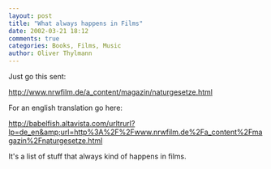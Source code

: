 ```yaml
---
layout: post
title: "What always happens in Films"
date: 2002-03-21 18:12
comments: true
categories: Books, Films, Music
author: Oliver Thylmann
---
```



Just go this sent:

http://www.nrwfilm.de/a_content/magazin/naturgesetze.html

For an english translation go here:

http://babelfish.altavista.com/urltrurl?lp=de_en&amp;url=http%3A%2F%2Fwww.nrwfilm.de%2Fa_content%2Fmagazin%2Fnaturgesetze.html

It's a list of stuff that always kind of happens in films.


